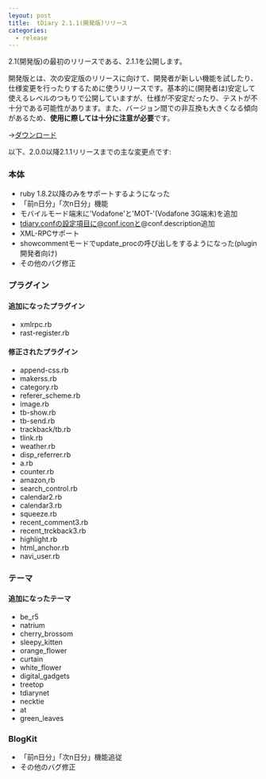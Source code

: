 ```yaml
---
leyout: post
title:  tDiary 2.1.1(開発版)リリース
categories:
  - release
---
```

2.1(開発版)の最初のリリースである、2.1.1を公開します。

開発版とは、次の安定版のリリースに向けて、開発者が新しい機能を試したり、仕様変更を行ったりするために使うリリースです。基本的に(開発者は)安定して使えるレベルのつもりで公開していますが、仕様が不安定だったり、テストが不十分である可能性があります。また、バージョン間での非互換も大きくなる傾向があるため、**使用に際しては十分に注意が必要**です。

→[ダウンロード](20021112)

以下、2.0.0以降2.1.1リリースまでの主な変更点です:

### 本体
* ruby 1.8.2以降のみをサポートするようになった
* 「前n日分」「次n日分」機能
* モバイルモード端末に'Vodafone'と'MOT-'(Vodafone 3G端末)を追加
* tdiary.confの設定項目に@conf.iconと@conf.description追加
* XML-RPCサポート
* showcommentモードでupdate_procの呼び出しをするようになった(plugin開発者向け)
* その他のバグ修正

### プラグイン
#### 追加になったプラグイン
* xmlrpc.rb
* rast-register.rb 

#### 修正されたプラグイン
* append-css.rb
* makerss.rb  
* category.rb 
* referer_scheme.rb
* image.rb
* tb-show.rb
* tb-send.rb
* trackback/tb.rb  
* tlink.rb
* weather.rb
* disp_referrer.rb
* a.rb
* counter.rb
* amazon,rb
* search_control.rb                                                 
* calendar2.rb                                                      
* calendar3.rb
* squeeze.rb
* recent_comment3.rb
* recent_trckback3.rb
* highlight.rb
* html_anchor.rb
* navi_user.rb

### テーマ
#### 追加になったテーマ
* be_r5
* natrium
* cherry_brossom
* sleepy_kitten
* orange_flower
* curtain
* white_flower
* digital_gadgets
* treetop
* tdiarynet
* necktie
* at
* green_leaves

### BlogKit
* 「前n日分」「次n日分」機能追従
* その他のバグ修正

